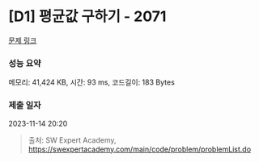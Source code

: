 # [D1] 평균값 구하기 - 2071 

[문제 링크](https://swexpertacademy.com/main/code/problem/problemDetail.do?contestProbId=AV5QRnJqA5cDFAUq) 

### 성능 요약

메모리: 41,424 KB, 시간: 93 ms, 코드길이: 183 Bytes

### 제출 일자

2023-11-14 20:20



> 출처: SW Expert Academy, https://swexpertacademy.com/main/code/problem/problemList.do